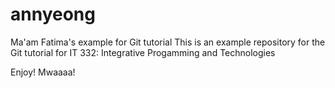 # annyeong
Ma'am Fatima's example for Git tutorial
This is an  example repository for the Git tutorial for IT 332: Integrative Progamming and Technologies

Enjoy! Mwaaaa!
